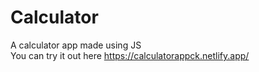 # Calculator
A calculator app made using JS <br>
You can try it out here https://calculatorappck.netlify.app/
